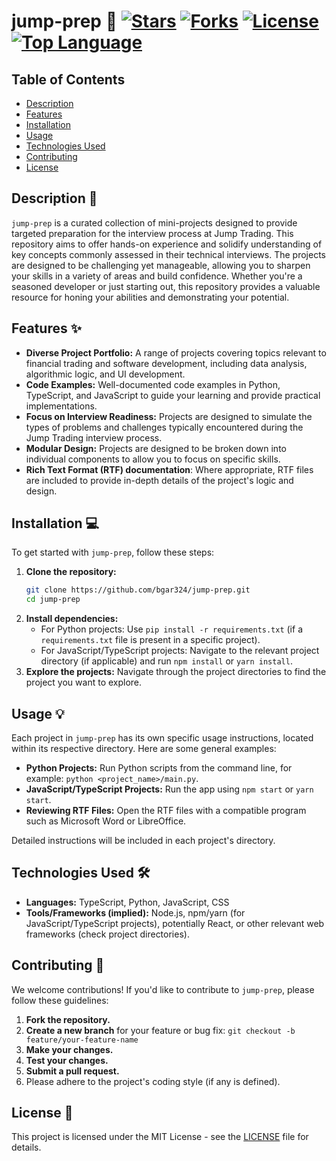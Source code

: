 # jump-prep 🚀 [![Stars](https://img.shields.io/github/stars/bgar324/jump-prep.svg)](https://github.com/bgar324/jump-prep/stargazers) [![Forks](https://img.shields.io/github/forks/bgar324/jump-prep.svg)](https://github.com/bgar324/jump-prep/network/members) [![License](https://img.shields.io/github/license/bgar324/jump-prep.svg)](https://github.com/bgar324/jump-prep/blob/main/LICENSE) [![Top Language](https://img.shields.io/github/languages/top/bgar324/jump-prep.svg)](https://github.com/bgar324/jump-prep)

## Table of Contents
*   [Description](#description-)
*   [Features](#features-)
*   [Installation](#installation-)
*   [Usage](#usage-)
*   [Technologies Used](#technologies-used-)
*   [Contributing](#contributing-)
*   [License](#license-)

## Description 📝
`jump-prep` is a curated collection of mini-projects designed to provide targeted preparation for the interview process at Jump Trading. This repository aims to offer hands-on experience and solidify understanding of key concepts commonly assessed in their technical interviews. The projects are designed to be challenging yet manageable, allowing you to sharpen your skills in a variety of areas and build confidence. Whether you're a seasoned developer or just starting out, this repository provides a valuable resource for honing your abilities and demonstrating your potential.

## Features ✨
*   **Diverse Project Portfolio:** A range of projects covering topics relevant to financial trading and software development, including data analysis, algorithmic logic, and UI development.
*   **Code Examples:** Well-documented code examples in Python, TypeScript, and JavaScript to guide your learning and provide practical implementations.
*   **Focus on Interview Readiness:** Projects are designed to simulate the types of problems and challenges typically encountered during the Jump Trading interview process.
*   **Modular Design:** Projects are designed to be broken down into individual components to allow you to focus on specific skills.
*   **Rich Text Format (RTF) documentation**: Where appropriate, RTF files are included to provide in-depth details of the project's logic and design.

## Installation 💻
To get started with `jump-prep`, follow these steps:

1.  **Clone the repository:**
    ```bash
    git clone https://github.com/bgar324/jump-prep.git
    cd jump-prep
    ```
2.  **Install dependencies:**
    *   For Python projects: Use `pip install -r requirements.txt` (if a `requirements.txt` file is present in a specific project).
    *   For JavaScript/TypeScript projects: Navigate to the relevant project directory (if applicable) and run `npm install` or `yarn install`.
3.  **Explore the projects:** Navigate through the project directories to find the project you want to explore.

## Usage 💡
Each project in `jump-prep` has its own specific usage instructions, located within its respective directory. Here are some general examples:

*   **Python Projects:** Run Python scripts from the command line, for example: `python <project_name>/main.py`.
*   **JavaScript/TypeScript Projects:** Run the app using `npm start` or `yarn start`.
*   **Reviewing RTF Files:** Open the RTF files with a compatible program such as Microsoft Word or LibreOffice.

Detailed instructions will be included in each project's directory.

## Technologies Used 🛠️
*   **Languages:** TypeScript, Python, JavaScript, CSS
*   **Tools/Frameworks (implied):**  Node.js, npm/yarn (for JavaScript/TypeScript projects), potentially React, or other relevant web frameworks (check project directories).

## Contributing 🤝
We welcome contributions! If you'd like to contribute to `jump-prep`, please follow these guidelines:

1.  **Fork the repository.**
2.  **Create a new branch** for your feature or bug fix: `git checkout -b feature/your-feature-name`
3.  **Make your changes.**
4.  **Test your changes.**
5.  **Submit a pull request.**
6.  Please adhere to the project's coding style (if any is defined).

## License 📜
This project is licensed under the MIT License - see the [LICENSE](LICENSE) file for details.
